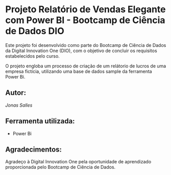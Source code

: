 # Projeto Relatório de Vendas Elegante com Power BI  - Bootcamp de Ciência de Dados DIO
Este projeto foi desenvolvido como parte do Bootcamp de Ciência de Dados da Digital Innovation One (DIO), com o objetivo de concluir os requisitos estabelecidos pelo curso.

O projeto engloba um processo de criação de um relátorio de lucros de uma empresa fictícia, utilizando uma base de dados sample da ferramenta Power Bi. 


## Autor:
*Jonas Salles*

## Ferramenta utilizada:
- Power Bi

## Agradecimentos:
Agradeço à Digital Innovation One pela oportunidade de aprendizado proporcionada pelo Bootcamp de Ciência de Dados.
